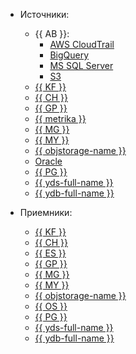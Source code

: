* Источники:
 
    * {{ AB }}:
        * [AWS CloudTrail](../../data-transfer/operations/endpoint/source/aws-cloudtrail.md)
        * [BigQuery](../../data-transfer/operations/endpoint/source/bigquery.md)
        * [MS SQL Server](../../data-transfer/operations/endpoint/source/mssql.md)
        * [S3](../../data-transfer/operations/endpoint/source/s3.md)
    * [{{ KF }}](../../data-transfer/operations/endpoint/source/kafka.md)
    * [{{ CH }}](../../data-transfer/operations/endpoint/source/clickhouse.md)
    * [{{ GP }}](../../data-transfer/operations/endpoint/source/greenplum.md)
    * [{{ metrika }}](../../data-transfer/operations/endpoint/source/metrika.md)
    * [{{ MG }}](../../data-transfer/operations/endpoint/source/mongodb.md)
    * [{{ MY }}](../../data-transfer/operations/endpoint/source/mysql.md)
    * [{{ objstorage-name }}](../../data-transfer/operations/endpoint/source/object-storage.md)
    * [Oracle](../../data-transfer/operations/endpoint/source/oracle.md)
    * [{{ PG }}](../../data-transfer/operations/endpoint/source/postgresql.md)
    * [{{ yds-full-name }}](../../data-transfer/operations/endpoint/source/data-streams.md)
    * [{{ ydb-full-name }}](../../data-transfer/operations/endpoint/source/ydb.md)
* Приемники:
    * [{{ KF }}](../../data-transfer/operations/endpoint/target/kafka.md)
    * [{{ CH }}](../../data-transfer/operations/endpoint/target/clickhouse.md)
    * [{{ ES }}](../../data-transfer/operations/endpoint/target/elasticsearch.md)
    * [{{ GP }}](../../data-transfer/operations/endpoint/target/greenplum.md)
    * [{{ MG }}](../../data-transfer/operations/endpoint/target/mongodb.md)
    * [{{ MY }}](../../data-transfer/operations/endpoint/target/mysql.md)
    * [{{ objstorage-name }}](../../data-transfer/operations/endpoint/target/object-storage.md)
    * [{{ OS }}](../../data-transfer/operations/endpoint/target/opensearch.md)
    * [{{ PG }}](../../data-transfer/operations/endpoint/target/postgresql.md)
    * [{{ yds-full-name }}](../../data-transfer/operations/endpoint/target/data-streams.md)
    * [{{ ydb-full-name }}](../../data-transfer/operations/endpoint/target/yandex-database.md)
